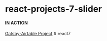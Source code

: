 # react-projects-7-slider

#### IN ACTION

[Gatsby-Airtable Project](https://gatsby-airtable-design-project.netlify.app/)
#   r e a c t 7  
 